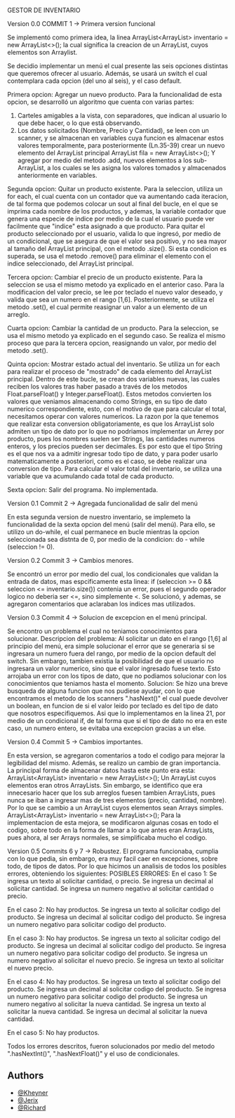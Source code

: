 GESTOR DE INVENTARIO

Version 0.0
COMMIT 1 -> Primera version funcional


Se implementó como primera idea, la linea
ArrayList<ArrayList<String>> inventario = new ArrayList<>();
la cual significa la creacion de un ArrayList, cuyos elementos son Arraylist.

Se decidio implementar un menú el cual presente las seis opciones distintas que queremos ofrecer al usuario.
Además, se usará un switch el cual contemplara cada opcion (del uno al seis), y el caso default.

Primera opcion: Agregar un nuevo producto.
Para la funcionalidad de esta opcion, se desarrolló un algoritmo que cuenta con varias partes:
1. Carteles amigables a la vista, con separadores, que indican al usuario lo que debe hacer, o lo que está observando.
2. Los datos solicitados (Nombre, Precio y Cantidad), se leen con un scanner, y se almacenan en variables cuya
funcion es almacenar estos valores temporalmente, para posteriormente (Ln.35-39) crear un nuevo elemento del ArrayList 
principal
ArrayList<String> fila = new ArrayList<>();
Y agregar por medio del metodo .add, nuevos elementos a los sub-ArrayList, a los cuales se les asigna los valores tomados
y almacenados anteriormente en variables.

Segunda opcion: Quitar un producto existente.
Para la seleccion, utiliza un for each, el cual cuenta con un contador que va aumentando cada iteracion, de tal forma 
que podemos colocar un sout al final del bucle, en el que se imprima cada nombre de los productos, y ademas, la variable
contador que genera una especie de indice por medio de la cual el usuario puede ver facilmente que "indice" esta asignado 
a que producto.
Para quitar el producto seleccionado por el usuario, valida lo que ingresó, por medio de un condicional, que se asegura
de que el valor sea positivo, y no sea mayor al tamaño del ArrayList principal, con el metodo .size().
Si esta condicion es superada, se usa el metodo .remove() para eliminar el elemento con el indice seleccionado, del 
ArrayList principal.

Tercera opcion: Cambiar el precio de un producto existente.
Para la seleccion se usa el mismo metodo ya explicado en el anterior caso.
Para la modificacion del valor precio, se lee por teclado el nuevo valor deseado, y valida que sea un numero
en el rango [1,6]. Posteriormente, se utiliza el metodo .set(), el cual permite reasignar un valor a un elemento de un
arreglo.

Cuarta opcion: Cambiar la cantidad de un producto.
Para la seleccion, se usa el mismo metodo ya explicado en el segundo caso.
Se realiza el mismo proceso que para la tercera opcion, reasignando un valor, por medio del metodo .set().

Quinta opcion: Mostrar estado actual del inventario.
Se utiliza un for each para realizar el proceso de "mostrado" de cada elemento del ArrayList principal.
Dentro de este bucle, se crean dos variables nuevas, las cuales reciben los valores tras haber pasado a través de los metodos
Float.parseFloat() y Integer.parseFloat().
Estos metodos convierten los valores que veniamos almacenando como Strings, en su tipo de dato numerico correspondiente, 
esto, con el motivo de que para calcular el total, necesitamos operar con valores numericos.
La razon por la que tenemos que realizar esta conversion obligatoriamente, es que los ArrayList solo admiten un tipo de dato
por lo que no podriamos implementar un Arrey por producto, pues los nombres suelen ser Strings, las cantidades numeros
enteros, y los precios pueden ser decimales. Es por esto que el tipo String es el que nos va a admitir ingresar todo
tipo de dato, y para poder usarlo matematicamente a posteriori, como es el caso, se debe realizar una conversion de tipo.
Para calcular el valor total del inventario, se utiliza una variable que va acumulando cada total de cada producto.

Sexta opcion: Salir del programa.
No implementada.

Version 0.1
Commit 2 -> Agregada funcionalidad de salir del menú


En esta segunda version de nuestro inventario, se implemeto la funcionalidad de la sexta opcion del menú (salir del menú).
Para ello, se utilizo un do-while, el cual permanece en bucle mientras la opcion seleccionada sea distnta de 0, por medio
de la condicion: do - while (seleccion != 0).

Version 0.2
Commit 3 -> Cambios menores.


Se encontró un error por medio del cual, los condicionales que validan la entrada de datos, mas espcificamente esta linea:
if (seleccion >= 0 && seleccion <= inventario.size())
contenia un error, pues el segundo operador logico no deberia ser <=, sino simplemente <.
Se solucionó, y ademas, se agregaron comentarios que aclaraban los indices mas utilizados.

Version 0.3
Commit 4 -> Solucion de excepcion en el menú principal.


Se encontro un problema el cual no teniamos conocimientos para solucionar.
Descripcion del problema:
Al solicitar un dato en el rango [1,6] al principio del menú, era simple solucionar el error que se generaria si se ingresara
un numero fuera del rango, por medio de la opcion default del switch.
Sin embargo, tambien existia la posibilidad de que el usuario no ingresara un valor numerico, sino que el valor ingresado fuese texto.
Esto arrojaba un error con los tipos de dato, que no podiamos solucionar con los conocimientos que teniamos hasta el momento.
Solucion:
Se hizo una breve busqueda de alguna funcion que nos pudiese ayudar, con lo que encontramos el metodo de los scanners ".hasNext()"
el cual puede devolver un boolean, en funcion de si el valor leido por teclado es del tipo de dato que nosotros especifiquemos.
Asi que lo implementamos en la linea 21, por medio de un condicional if, de tal forma que si el tipo de dato no era en este caso, un 
numero entero, se evitaba una excepcion gracias a un else.

Version 0.4
Commit 5 -> Cambios importantes.


En esta version, se agregaron comentarios a todo el codigo para mejorar la legibilidad del mismo.
Además, se realizo un cambio de gran importancia.
La principal forma de almacenar datos hasta este punto era esta:
ArrayList<ArrayList<String>> inventario = new ArrayList<>();
Un ArrayList cuyos elementos eran otros ArrayLists. Sin embargo, se identifico que era innecesario hacer que los sub arreglos
fuesen tambien ArrayLists, pues nunca se iban a ingresar mas de tres elementos (precio, cantidad, nombre).
Por lo que se cambio a un ArrayList cuyos elementos sean Arrays simples.
ArrayList<ArrayList<String>> inventario = new ArrayList<>();
Para la implementacion de esta mejora, se modificaron algunas cosas en todo el codigo, sobre todo en la forma de llamar a lo 
que antes eran ArrayLists, pues ahora, al ser Arrays normales, se simplificaba mucho el codigo.

Version 0.5
Commits 6 y 7 -> Robustez.
El programa funcionaba, cumplia con lo que pedia, sin embargo, era muy facil caer en excepciones, sobre todo, de tipos de datos.
Por lo que hicimos un analisis de todos los posibles errores, obteniendo los siguientes:
POSIBLES ERRORES:
En el caso 1:
Se ingresa un texto al solicitar cantidad, o precio.
Se ingresa un decimal al solicitar cantidad.
Se ingresa un numero negativo al solicitar cantidad o precio.

En el caso 2:
No hay productos.
Se ingresa un texto al solicitar codigo del producto.
Se ingresa un decimal al solicitar codigo del producto.
Se ingresa un numero negativo para solicitar codigo del producto.

En el caso 3:
No hay productos.
Se ingresa un texto al solicitar codigo del producto.
Se ingresa un decimal al solicitar codigo del producto.
Se ingresa un numero negativo para solicitar codigo del producto.
Se ingresa un numero negativo al solicitar el nuevo precio.
Se ingresa un texto al solicitar el nuevo precio.

En el caso 4:
No hay productos.
Se ingresa un texto al solicitar codigo del producto.
Se ingresa un decimal al solicitar codigo del producto.
Se ingresa un numero negativo para solicitar codigo del producto.
Se ingresa un numero negativo al solicitar la nueva cantidad.
Se ingresa un texto al solicitar la nueva cantidad.
Se ingresa un decimal al solicitar la nueva cantidad.

En el caso 5: 
No hay productos.

Todos los errores descritos, fueron solucionados por medio del metodo ".hasNextInt()", ".hasNextFloat()" y el uso de condicionales.
## Authors

- [@Kheyner](https://github.com/kheyy1)
- [@Jerix](https://github.com/jgbaezn-cyber)
- [@Richard](https://github.com/)



